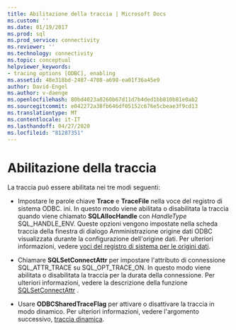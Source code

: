 ```yaml
---
title: Abilitazione della traccia | Microsoft Docs
ms.custom: ''
ms.date: 01/19/2017
ms.prod: sql
ms.prod_service: connectivity
ms.reviewer: ''
ms.technology: connectivity
ms.topic: conceptual
helpviewer_keywords:
- tracing options [ODBC], enabling
ms.assetid: 48e318bd-2487-4708-a698-ea01f36a45e9
author: David-Engel
ms.author: v-daenge
ms.openlocfilehash: 80bd4023a0260b67d11d7b4ded1bb810b81e0ab2
ms.sourcegitcommit: e042272a38fb646df05152c676e5cbeae3f9cd13
ms.translationtype: MT
ms.contentlocale: it-IT
ms.lasthandoff: 04/27/2020
ms.locfileid: "81287351"
---
```

# <a name="enabling-tracing"></a>Abilitazione della traccia
La traccia può essere abilitata nei tre modi seguenti:  
  
-   Impostare le parole chiave **Trace** e **TraceFile** nella voce del registro di sistema ODBC. ini. In questo modo viene abilitata o disabilitata la traccia quando viene chiamato **SQLAllocHandle** con *HandleType* SQL_HANDLE_ENV. Queste opzioni vengono impostate nella scheda traccia della finestra di dialogo Amministrazione origine dati ODBC visualizzata durante la configurazione dell'origine dati. Per ulteriori informazioni, vedere [voci del registro di sistema per le origini dati](../../../odbc/reference/install/registry-entries-for-data-sources.md).  
  
-   Chiamare **SQLSetConnectAttr** per impostare l'attributo di connessione SQL_ATTR_TRACE su SQL_OPT_TRACE_ON. In questo modo viene abilitata o disabilitata la traccia per la durata della connessione. Per ulteriori informazioni, vedere la descrizione della funzione [SQLSetConnectAttr](../../../odbc/reference/syntax/sqlsetconnectattr-function.md) .  
  
-   Usare **ODBCSharedTraceFlag** per attivare o disattivare la traccia in modo dinamico. Per ulteriori informazioni, vedere l'argomento successivo, [traccia dinamica](../../../odbc/reference/develop-app/dynamic-tracing.md).
